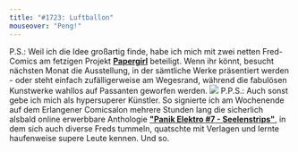 ```yaml
---
title: "#1723: Luftballon"
mouseover: "Peng!"
---
```


P.S.:
Weil ich die Idee großartig finde, habe ich mich mit zwei netten Fred-Comics am fetzigen Projekt <a href="http://papergirl-berlin.de/"><strong>Papergirl</strong></a> beteiligt. Wenn ihr könnt, besucht nächsten Monat die Ausstellung, in der sämtliche Werke präsentiert werden - oder steht einfach zufälligerweise am Wegesrand, während die fabulösen Kunstwerke wahllos auf Passanten geworfen werden.
<img src="http://www.fonflatter.de/bilder/kuenstler.png">
P.P.S.:
Auch sonst gebe ich mich als hypersuperer Künstler. So signierte ich  am Wochenende auf dem Erlangener Comicsalon mehrere Stunden lang die sicherlich alsbald online erwerbbare Anthologie <a href="http://www.schwarzerturm.de/html/panik_7.html"><strong>"Panik Elektro #7 - Seelenstrips"</strong></a>, in dem sich auch diverse Freds tummeln, quatschte mit Verlagen und lernte haufenweise supere Leute kennen. 
Und so.

